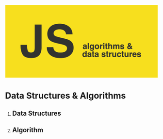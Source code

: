 ![javascript algorithm and data structures!](/assets/js.png "javascript algorithm and data structures")

# Data Structures & Algorithms

1. ## Data Structures

2. ## Algorithm


